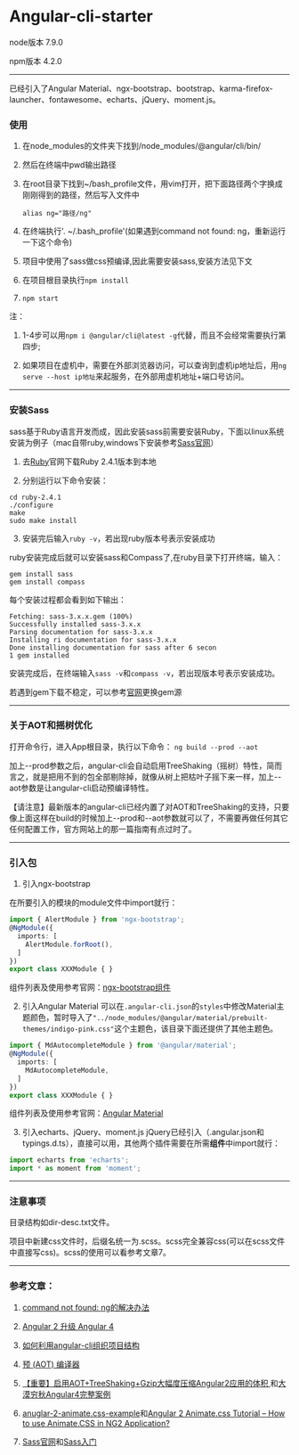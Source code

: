 # Angular-cli-starter

node版本 7.9.0

npm版本 4.2.0

***

已经引入了Angular Material、ngx-bootstrap、bootstrap、karma-firefox-launcher、fontawesome、echarts、jQuery、moment.js。

### 使用
1. 在node_modules的文件夹下找到/node_modules/@angular/cli/bin/

2. 然后在终端中pwd输出路径

3. 在root目录下找到~/bash_profile文件，用vim打开，把下面路径两个字换成刚刚得到的路径，然后写入文件中

    `alias ng="路径/ng"`

4. 在终端执行'. ~/.bash_profile'(如果遇到command not found: ng，重新运行一下这个命令)

5. 项目中使用了sass做css预编译,因此需要安装sass,安装方法见下文

6. 在项目根目录执行`npm install `

7. `npm start`

注：
 1. 1-4步可以用`npm i @angular/cli@latest -g`代替，而且不会经常需要执行第四步;

 2. 如果项目在虚机中，需要在外部浏览器访问，可以查询到虚机ip地址后，用`ng serve --host ip地址`来起服务，在外部用虚机地址+端口号访问。

***
### 安装Sass
sass基于Ruby语言开发而成，因此安装sass前需要安装Ruby，下面以linux系统安装为例子（mac自带ruby,windows下安装参考[Sass官网](https://www.sass.hk/install/)）

1. 去[Ruby](http://www.ruby-lang.org/en/downloads/)官网下载Ruby 2.4.1版本到本地

2. 分别运行以下命令安装：

```shell
cd ruby-2.4.1
./configure
make
sudo make install
```
3. 安装完后输入`ruby -v`，若出现ruby版本号表示安装成功

ruby安装完成后就可以安装sass和Compass了,在ruby目录下打开终端，输入：
```shell
gem install sass
gem install compass
```
每个安装过程都会看到如下输出：
```shell
Fetching: sass-3.x.x.gem (100%)
Successfully installed sass-3.x.x
Parsing documentation for sass-3.x.x
Installing ri documentation for sass-3.x.x
Done installing documentation for sass after 6 secon
1 gem installed
```
安装完成后，在终端输入`sass -v`和`compass -v`，若出现版本号表示安装成功。

若遇到gem下载不稳定，可以参考[官网](https://www.sass.hk/install/)更换gem源

***
### 关于AOT和摇树优化

打开命令行，进入App根目录，执行以下命令：
`ng build --prod --aot`

加上--prod参数之后，angular-cli会自动启用TreeShaking（摇树）特性，简而言之，就是把用不到的包全部剔除掉，就像从树上把枯叶子摇下来一样，加上--aot参数是让angular-cli启动预编译特性。

【请注意】最新版本的angular-cli已经内置了对AOT和TreeShaking的支持，只要像上面这样在build的时候加上--prod和--aot参数就可以了，不需要再做任何其它任何配置工作，官方网站上的那一篇指南有点过时了。

***

### 引入包
1. 引入ngx-bootstrap

在所要引入的模块的module文件中import就行：
```typescript
import { AlertModule } from 'ngx-bootstrap';
@NgModule({
  imports: [
    AlertModule.forRoot(),
  ]
})
export class XXXModule { }
```
组件列表及使用参考官网：[ngx-bootstrap组件](https://valor-software.com/ngx-bootstrap/#/)

2. 引入Angular Material
可以在`.angular-cli.json`的`styles`中修改Material主题颜色，暂时导入了`"../node_modules/@angular/material/prebuilt-themes/indigo-pink.css"`这个主题色，该目录下面还提供了其他主题色。

```typescript
import { MdAutocompleteModule } from '@angular/material';
@NgModule({
  imports: [
    MdAutocompleteModule,
  ]
})
export class XXXModule { }
```
组件列表及使用参考官网：[Angular Material](https://material.angular.io/)

3. 引入echarts、jQuery、moment.js
   jQuery已经引入（.angular.json和typings.d.ts），直接可以用，其他两个插件需要在所需**组件**中import就行：
```typescript
import echarts from 'echarts';
import * as moment from 'moment';
```
***

### 注意事项

目录结构如dir-desc.txt文件。

项目中新建css文件时，后缀名统一为.scss。scss完全兼容css(可以在scss文件中直接写css)。scss的使用可以看参考文章7。



***
### 参考文章：

1. [command not found: ng的解决办法](https://github.com/angular/angular-cli/issues/503)

2. [Angular 2 升级 Angular 4](http://www.jianshu.com/p/75c19d67d7f8)

3. [如何利用angular-cli组织项目结构](https://segmentfault.com/a/1190000008623106)
4. [预 (AOT) 编译器
   ](https://angular.cn/docs/ts/latest/cookbook/aot-compiler.html)
5. [【重要】启用AOT+TreeShaking+Gzip大幅度压缩Angular2应用的体积 ](https://my.oschina.net/mumu/blog/830742)和[大漠穷秋Angular4完整案例](http://git.oschina.net/mumu-osc/NiceFish)
6. [anuglar-2-animate.css-example](https://github.com/CanKattwinkel/anuglar-2-animate.css-example)和[Angular 2 Animate.css Tutorial – How to use Animate.CSS in NG2 Application?](https://blog.thecodecampus.de/angular-2-animate-css-tutorial-use-animate-css-ng2-application/)
7. [Sass官网](http://www.sass.hk/)和[Sass入门](http://tc9011.com/2017/04/08/Sass%E5%85%A5%E9%97%A8/)
